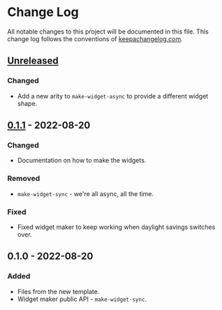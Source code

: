 # Change Log
All notable changes to this project will be documented in this file. This change log follows the conventions of [keepachangelog.com](http://keepachangelog.com/).

## [Unreleased]
### Changed
- Add a new arity to `make-widget-async` to provide a different widget shape.

## [0.1.1] - 2022-08-20
### Changed
- Documentation on how to make the widgets.

### Removed
- `make-widget-sync` - we're all async, all the time.

### Fixed
- Fixed widget maker to keep working when daylight savings switches over.

## 0.1.0 - 2022-08-20
### Added
- Files from the new template.
- Widget maker public API - `make-widget-sync`.

[Unreleased]: https://github.com/ezcocoa/excel-to-strings/compare/0.1.1...HEAD
[0.1.1]: https://github.com/ezcocoa/excel-to-strings/compare/0.1.0...0.1.1
